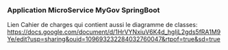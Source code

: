 ### Application MicroService MyGov SpringBoot

Lien Cahier de charges qui contient aussi le diagramme de classes: https://docs.google.com/document/d/1HrVYNxiuV6K4d_hgIjL2gds5fRA1M9Ye/edit?usp=sharing&ouid=109693232284032760047&rtpof=true&sd=true
